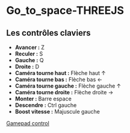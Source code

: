 # Go_to_space-THREEJS

## Les contrôles claviers

- **Avancer :** Z
- **Reculer :** S
- **Gauche :** Q
- **Droite :** D
- **Caméra tourne haut :** Flèche haut ↑
- **Caméra tourne bas :** Flèche bas ←
- **Caméra tourne gauche :** Flèche gauche ↑
- **Caméra tourne droite :** Flèche droite →
- **Monter :** Barre espace
- **Descendre :** Ctrl gauche
- **Boost vitesse :** Majuscule gauche

[Gamepad control](https://html5gamepad.com/)